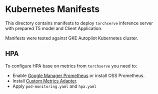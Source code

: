 # Kubernetes Manifests

This directory contains manifests to deploy `torchserve` inference server with prepared T5 model and Client Application.

Manifests were tested against GKE Autopilot Kubernetes cluster.

## HPA

To configure HPA base on metrics from `torchserve` you need to:

* Enable [Google Manager Prometheus](https://cloud.google.com/stackdriver/docs/managed-prometheus) or install OSS Prometheus.
* Install [Custom Metrics Adapter](https://github.com/GoogleCloudPlatform/k8s-stackdriver/tree/master/custom-metrics-stackdriver-adapter).
* Apply `pod-monitoring.yaml` and `hpa.yaml`
